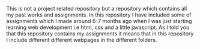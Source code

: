This is not a project related repository but a repository which contains all my past works and assignments.
In this repository I have included some of assignments which I made around 6-7 months ago when I was just starting learning web development i.e html, css and  a little javascript.
As I told you that this repository contains my assignments it means that in this repository I include different different webpages in the different folders.